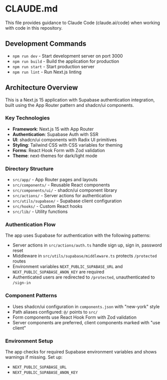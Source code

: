 # CLAUDE.md

This file provides guidance to Claude Code (claude.ai/code) when working with code in this repository.

## Development Commands

- `npm run dev` - Start development server on port 3000
- `npm run build` - Build the application for production
- `npm run start` - Start production server
- `npm run lint` - Run Next.js linting

## Architecture Overview

This is a Next.js 15 application with Supabase authentication integration, built using the App Router pattern and shadcn/ui components.

### Key Technologies
- **Framework**: Next.js 15 with App Router
- **Authentication**: Supabase Auth with SSR
- **UI**: shadcn/ui components with Radix UI primitives
- **Styling**: Tailwind CSS with CSS variables for theming
- **Forms**: React Hook Form with Zod validation
- **Theme**: next-themes for dark/light mode

### Directory Structure
- `src/app/` - App Router pages and layouts
- `src/components/` - Reusable React components
- `src/components/ui/` - shadcn/ui component library
- `src/actions/` - Server actions for authentication
- `src/utils/supabase/` - Supabase client configuration
- `src/hooks/` - Custom React hooks
- `src/lib/` - Utility functions

### Authentication Flow
The app uses Supabase for authentication with the following patterns:
- Server actions in `src/actions/auth.ts` handle sign up, sign in, password reset
- Middleware in `src/utils/supabase/middleware.ts` protects `/protected` routes
- Environment variables `NEXT_PUBLIC_SUPABASE_URL` and `NEXT_PUBLIC_SUPABASE_ANON_KEY` are required
- Authenticated users are redirected to `/protected`, unauthenticated to `/sign-in`

### Component Patterns
- Uses shadcn/ui configuration in `components.json` with "new-york" style
- Path aliases configured: `@/` points to `src/`
- Form components use React Hook Form with Zod validation
- Server components are preferred, client components marked with "use client"

### Environment Setup
The app checks for required Supabase environment variables and shows warnings if missing. Set up:
- `NEXT_PUBLIC_SUPABASE_URL`
- `NEXT_PUBLIC_SUPABASE_ANON_KEY`